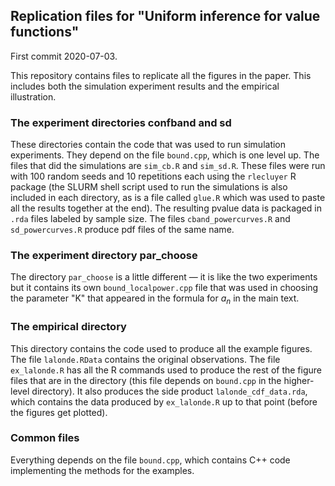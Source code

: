 ## Replication files for "Uniform inference for value functions"

First commit 2020-07-03.

This repository contains files to replicate all the figures in the paper.  This
includes both the simulation experiment results and the empirical illustration.

### The experiment directories confband and sd

These directories contain the code that was used to run simulation experiments.
They depend on the file `bound.cpp`, which is one level up.  The files that did
the simulations are `sim_cb.R` and `sim_sd.R`.  These files were run with 100 
random seeds and 10 repetitions each using the `rlecluyer`  R package (the SLURM
shell script used to run the simulations is also included in each directory, as
is a file called `glue.R` which was used to paste all the results together at
the end).  The resulting pvalue data is packaged in `.rda` files labeled by 
sample size.  The files `cband_powercurves.R` and `sd_powercurves.R` produce pdf 
files of the same name.

### The experiment directory par_choose

The directory `par_choose` is a little different &mdash; it is like the two
experiments but it contains its own `bound_localpower.cpp` file that was used in
choosing the parameter "K" that appeared in the formula for $a_n$ in the main
text.

### The empirical directory

This directory contains the code used to produce all the example figures.  The
file `lalonde.RData` contains the original observations.  The file
`ex_lalonde.R` has all the R commands used to produce the rest of the figure
files that are in the directory (this file depends on `bound.cpp` in the
higher-level directory).  It also produces the side product 
`lalonde_cdf_data.rda`, which contains the data produced by `ex_lalonde.R` up to
that point (before the figures get plotted).

### Common files

Everything depends on the file `bound.cpp`, which contains C++ code implementing
the methods for the examples.
